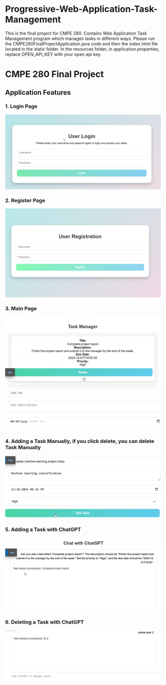 # Progressive-Web-Application-Task-Management
This is the final project for CMPE 280. Contains Web Application Task Management program which manages tasks in different ways. 
Please run the CMPE280FinalProjectApplication.java code and then the index.html file located in the static folder. 
In the resources folder, in application.properties, replace OPEN_API_KEY with your open api key.  

# CMPE 280 Final Project

## Application Features

### 1. Login Page
![Login Page](Login_page.png)

### 2. Register Page
![Register Page](Register_page.png)

### 3. Main Page
![Main Page](Main_page_to_add_task.png)

### 4. Adding a Task Manually, if you click delete, you can delete Task Manually
![Adding Task Manually](Adding_task_manually.png)

### 5. Adding a Task with ChatGPT
![Adding Task with ChatGPT](Adding_task_with_chatgpt.png)

### 6. Deleting a Task with ChatGPT
![Deleting Task with ChatGPT](Deleting_task_with_chatgpt.png)
